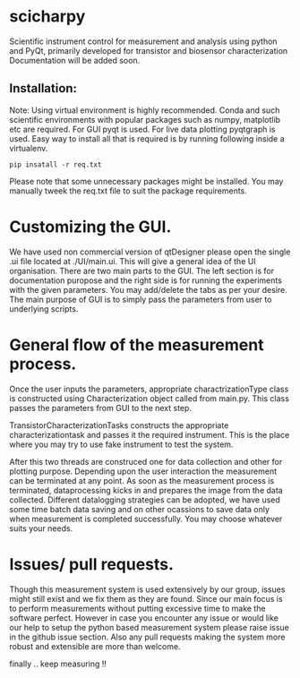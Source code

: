 # scicharpy

Scientific instrument control for measurement and analysis using python and PyQt, primarily developed for transistor and biosensor characterization
Documentation will be added soon.

## Installation:

Note: Using virtual environment is highly recommended. Conda and such scientific environments with popular packages such as numpy, matplotlib etc are required. For GUI pyqt is used. For live data plotting pyqtgraph is used. Easy way to install all that is required is by running following inside a virtualenv.

`pip insatall -r req.txt`

Please note that some unnecessary packages might be installed. You may manually tweek the req.txt file to suit the package requirements.

# Customizing the GUI.

We have used non commercial version of qtDesigner please open the single .ui file located at
./UI/main.ui. This will give a general idea of the UI organisation. There are two main parts to the GUI. The left section is for documentation puropose and the right side is for running the experiments with the given parameters.
You may add/delete the tabs as per your desire. The main purpose of GUI is to simply pass the parameters from user to underlying scripts.

# General flow of the measurement process.

Once the user inputs the parameters, appropriate charactrizationType class is constructed using Characterization object called from main.py. This class passes the parameters from GUI to the next step.

TransistorCharacterizationTasks constructs the appropriate characterizationtask and passes it the required instrument. This is the place where you may try to use fake instrument to test the system.

After this two threads are construced one for data collection and other for plotting purpose.
Depending upon the user interaction the measurement can be terminated at any point. As soon as the measurement process is terminated, dataprocessing kicks in and prepares the image from the data collected.
Different datalogging strategies can be adopted, we have used some time batch data saving and on other ocassions to save data only when measurement is completed successfully. You may choose whatever suits your needs.

# Issues/ pull requests.

Though this measurement system is used extensively by our group, issues might still exist and we fix them as they are found. Since our main focus is to perform measurements without putting excessive time to make the software perfect. However in case you encounter any issue or would like our help to setup the python based measurement system please raise issue in the github issue section. Also any pull requests making the system more robust and extensible are more than welcome.

finally .. keep measuring !!

